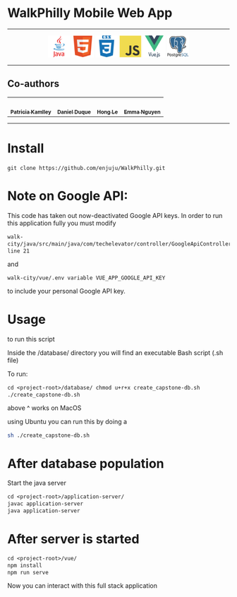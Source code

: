 # WalkPhilly Mobile Web App

---
<div align="center">
<img src="https://github.com/devicons/devicon/blob/master/icons/java/java-original-wordmark.svg" alt="Java" width="50" height="50"/>
<img src="https://github.com/devicons/devicon/blob/master/icons/html5/html5-original.svg" alt="HTML" width="50" height="50"/>
<img src="https://github.com/devicons/devicon/blob/master/icons/css3/css3-plain-wordmark.svg" alt="CSS" width="50" height="50"/>
<img src="https://github.com/devicons/devicon/blob/master/icons/javascript/javascript-original.svg" alt="JavaScript" width="50" height="50"/>
<img src="https://github.com/devicons/devicon/blob/master/icons/vuejs/vuejs-original-wordmark.svg" alt="VueJS" width="50" height="50"/>
<img src="https://github.com/devicons/devicon/blob/master/icons/postgresql/postgresql-original-wordmark.svg" alt="PostgreSQL" width="50" height="50"/>
</div>

---





## Co-authors


<table>
  <tr>
    <td align="center"><a href="https://github.com/enjuju"><img src="https://avatars.githubusercontent.com/u/105042739?v=4" width="100px;" alt=""/><br /><sub><b>Patricia Kamlley</b></sub></a></td>
    <td align="center"><a href="https://github.com/D-Duque"><img src="https://avatars.githubusercontent.com/u/117413139?v=4" width="100px;" alt=""/><br /><sub><b>Daniel Duque</b></sub></a></td>
    <td align="center"><a href="https://github.com/honglebs"><img src="https://avatars.githubusercontent.com/u/101665760?v=4" width="100px;" alt=""/><br /><sub><b>Hong Le</b></sub></a></td>
    <td align="center"><a href="https://github.com/emmascode"><img src="https://avatars.githubusercontent.com/u/117713421?v=4" width="100px;" alt=""/><br /><sub><b>Emma Nguyen</b></sub></a></td>
  </tr>
</table>


---

# Install

```
git clone https://github.com/enjuju/WalkPhilly.git
```
# Note on Google API:

This code has taken out now-deactivated Google API keys.  In order to run this application fully you must modify
```
walk-city/java/src/main/java/com/techelevator/controller/GoogleApiController.java
line 21 
```
and
```
walk-city/vue/.env variable VUE_APP_GOOGLE_API_KEY
```
to include your personal Google API key.


# Usage
to run this script

Inside the /database/ directory you will find an executable Bash script (.sh file)

To run:
```console
cd <project-root>/database/ chmod u+r+x create_capstone-db.sh ./create_capstone-db.sh
```
above ^ works on MacOS

using Ubuntu you can run this by doing a

```sh
sh ./create_capstone-db.sh
```

# After database population

Start the java server

```console
cd <project-root>/application-server/
javac application-server
java application-server
```

# After server is started

```console
cd <project-root>/vue/
npm install
npm run serve
```
Now you can interact with this full stack application

